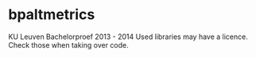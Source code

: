 bpaltmetrics
============

KU Leuven Bachelorproef 2013 - 2014
Used libraries may have a licence. Check those when taking over code.
